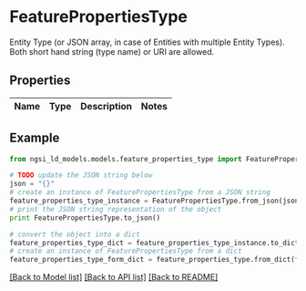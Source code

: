 # FeaturePropertiesType

Entity Type (or JSON array, in case of Entities with multiple Entity Types). Both short hand string (type name) or URI are allowed. 

## Properties

Name | Type | Description | Notes
------------ | ------------- | ------------- | -------------

## Example

```python
from ngsi_ld_models.models.feature_properties_type import FeaturePropertiesType

# TODO update the JSON string below
json = "{}"
# create an instance of FeaturePropertiesType from a JSON string
feature_properties_type_instance = FeaturePropertiesType.from_json(json)
# print the JSON string representation of the object
print FeaturePropertiesType.to_json()

# convert the object into a dict
feature_properties_type_dict = feature_properties_type_instance.to_dict()
# create an instance of FeaturePropertiesType from a dict
feature_properties_type_form_dict = feature_properties_type.from_dict(feature_properties_type_dict)
```
[[Back to Model list]](../README.md#documentation-for-models) [[Back to API list]](../README.md#documentation-for-api-endpoints) [[Back to README]](../README.md)



